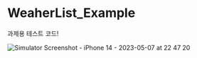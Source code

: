 # WeaherList_Example
과제용 테스트 코드!

![Simulator Screenshot - iPhone 14 - 2023-05-07 at 22 47 20](https://user-images.githubusercontent.com/16398393/236681547-cd92e21a-51ad-495c-b5e9-ecadc8743118.png)
